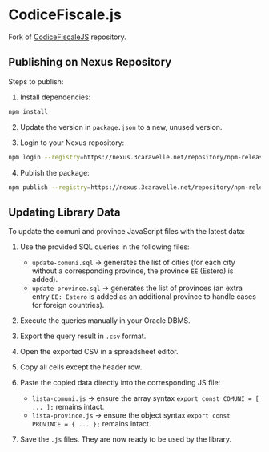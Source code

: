 # CodiceFiscale.js
Fork of [CodiceFiscaleJS](https://github.com/lucavandro/CodiceFiscaleJS) repository.

## Publishing on Nexus Repository

Steps to publish:

1. Install dependencies:

```bash
npm install
```

2. Update the version in `package.json` to a new, unused version.

3. Login to your Nexus repository:

```bash
npm login --registry=https://nexus.3caravelle.net/repository/npm-releases/
```

4. Publish the package:

```bash
npm publish --registry=https://nexus.3caravelle.net/repository/npm-releases/
```

## Updating Library Data

To update the comuni and province JavaScript files with the latest data:

1. Use the provided SQL queries in the following files:

   * `update-comuni.sql` → generates the list of cities (for each city without a corresponding province, the province `EE` (Estero) is added).
   * `update-province.sql` → generates the list of provinces (an extra entry `EE: Estero` is added as an additional province to handle cases for foreign countries).

2. Execute the queries manually in your Oracle DBMS.

3. Export the query result in `.csv` format.

4. Open the exported CSV in a spreadsheet editor.

5. Copy all cells except the header row.

6. Paste the copied data directly into the corresponding JS file:

   * `lista-comuni.js` → ensure the array syntax `export const COMUNI = [ ... ];` remains intact.
   * `lista-province.js` → ensure the object syntax `export const PROVINCE = { ... };` remains intact.

7. Save the `.js` files. They are now ready to be used by the library.
